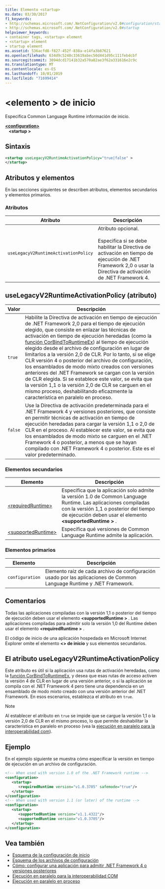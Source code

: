 ```yaml
---
title: Elemento <startup>
ms.date: 03/30/2017
f1_keywords:
- http://schemas.microsoft.com/.NetConfiguration/v2.0#configuration/startup
- http://schemas.microsoft.com/.NetConfiguration/v2.0#startup
helpviewer_keywords:
- container tags, <startup> element
- <startup> element
- startup element
ms.assetid: 536acfd8-f827-452f-838a-e14fa3b87621
ms.openlocfilehash: 634d9c5248c33619abec50d441d95c111febdcbf
ms.sourcegitcommit: 3094dcd17141b32a570a82ae3f62a331616e2c9c
ms.translationtype: MT
ms.contentlocale: es-ES
ms.lasthandoff: 10/01/2019
ms.locfileid: "71699414"
---
```

# <a name="startup-element"></a>\<elemento > de inicio

Especifica Common Language Runtime información de inicio.

[ **\<configuration>** ](../configuration-element.md)  
&nbsp;&nbsp; **\<startup >**  

## <a name="syntax"></a>Sintaxis

```xml
<startup useLegacyV2RuntimeActivationPolicy="true|false" > 
</startup>
```

## <a name="attributes-and-elements"></a>Atributos y elementos

 En las secciones siguientes se describen atributos, elementos secundarios y elementos primarios.

### <a name="attributes"></a>Atributos

|Atributo|Descripción|
|---------------|-----------------|
|`useLegacyV2RuntimeActivationPolicy`|Atributo opcional.<br /><br /> Especifica si se debe habilitar la Directiva de activación en tiempo de ejecución de .NET Framework 2,0 o usar la Directiva de activación de .NET Framework 4.|

## <a name="uselegacyv2runtimeactivationpolicy-attribute"></a>useLegacyV2RuntimeActivationPolicy (atributo)

|Valor|Descripción|
|-----------|-----------------|
|`true`|Habilite la Directiva de activación en tiempo de ejecución de .NET Framework 2,0 para el tiempo de ejecución elegido, que consiste en enlazar las técnicas de activación en tiempo de ejecución heredadas (como la [función CorBindToRuntimeEx](../../../unmanaged-api/hosting/corbindtoruntimeex-function.md)) al tiempo de ejecución elegido desde el archivo de configuración en lugar de limitarlos a la versión 2,0 de CLR. Por lo tanto, si se elige CLR versión 4 o posterior del archivo de configuración, los ensamblados de modo mixto creados con versiones anteriores del .NET Framework se cargan con la versión de CLR elegida. Si se establece este valor, se evita que la versión 1,1 o la versión 2,0 de CLR se carguen en el mismo proceso, deshabilitando eficazmente la característica en paralelo en proceso.|
|`false`|Use la Directiva de activación predeterminada para el .NET Framework 4 y versiones posteriores, que consiste en permitir técnicas de activación en tiempo de ejecución heredadas para cargar la versión 1,1 o 2,0 de CLR en el proceso. Al establecer este valor, se evita que los ensamblados de modo mixto se carguen en el .NET Framework 4 o posterior, a menos que se hayan compilado con .NET Framework 4 o posterior. Este es el valor predeterminado.|

### <a name="child-elements"></a>Elementos secundarios

|Elemento|Descripción|
|-------------|-----------------|
|[\<requiredRuntime>](requiredruntime-element.md)|Especifica que la aplicación solo admite la versión 1.0 de Common Language Runtime. Las aplicaciones compiladas con la versión 1,1 o posterior del tiempo de ejecución deben usar el elemento **\<supportedRuntime >** .|
|[\<supportedRuntime>](supportedruntime-element.md)|Especifica qué versiones de Common Language Runtime admite la aplicación.|

### <a name="parent-elements"></a>Elementos primarios

|Elemento|Descripción|
|-------------|-----------------|
|`configuration`|Elemento raíz de cada archivo de configuración usado por las aplicaciones de Common Language Runtime y .NET Framework.|

## <a name="remarks"></a>Comentarios

 Todas las aplicaciones compiladas con la versión 1,1 o posterior del tiempo de ejecución deben usar el elemento **\<supportedRuntime >** . Las aplicaciones compiladas para admitir solo la versión 1,0 del Runtime deben usar el elemento **\<requiredRuntime >** .

 El código de inicio de una aplicación hospedada en Microsoft Internet Explorer omite el elemento **\<> de inicio** y sus elementos secundarios.

## <a name="the-uselegacyv2runtimeactivationpolicy-attribute"></a>El atributo useLegacyV2RuntimeActivationPolicy

 Este atributo es útil si la aplicación usa rutas de activación heredadas, como la [función CorBindToRuntimeEx](../../../unmanaged-api/hosting/corbindtoruntimeex-function.md), y desea que esas rutas de acceso activen la versión 4 de CLR en lugar de una versión anterior, o si la aplicación se compila con el .NET Framework 4 pero tiene una dependencia en un ensamblado de modo mixto creado con una versión anterior del .NET Framework. En esos escenarios, establezca el atributo en `true`.

> [!NOTE]
> Al establecer el atributo en `true` se impide que se cargue la versión 1,1 o la versión 2,0 de CLR en el mismo proceso, lo que permite deshabilitar la característica en paralelo en proceso (vea la [ejecución en paralelo para la interoperabilidad com](https://docs.microsoft.com/previous-versions/dotnet/netframework-4.0/8t8td04t(v=vs.100))).

## <a name="example"></a>Ejemplo

 En el ejemplo siguiente se muestra cómo especificar la versión en tiempo de ejecución en un archivo de configuración.

```xml
<!-- When used with version 1.0 of the .NET Framework runtime -->
<configuration>
   <startup>
      <requiredRuntime version="v1.0.3705" safemode="true"/>
   </startup>
</configuration>
<!-- When used with version 1.1 (or later) of the runtime -->
<configuration>
   <startup>
      <supportedRuntime version="v1.1.4322"/>
      <supportedRuntime version="v1.0.3705"/>
   </startup>
</configuration>
```

## <a name="see-also"></a>Vea también

- [Esquema de la configuración de inicio](index.md)
- [Esquema de los archivos de configuración](../index.md)
- [Cómo: configurar una aplicación para admitir .NET Framework 4 o versiones posteriores](../../../migration-guide/how-to-configure-an-app-to-support-net-framework-4-or-4-5.md)
- [Ejecución en paralelo para la interoperabilidad COM](https://docs.microsoft.com/previous-versions/dotnet/netframework-4.0/8t8td04t(v=vs.100))
- [Ejecución en paralelo en proceso](../../../deployment/in-process-side-by-side-execution.md)
